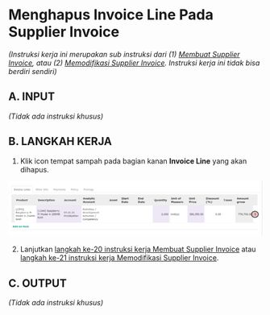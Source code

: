 # Menghapus Invoice Line Pada Supplier Invoice

*(Instruksi kerja ini merupakan sub instruksi dari (1) [Membuat Supplier Invoice](./membuat-manual.md), atau (2) [Memodifikasi Supplier Invoice](./modifikasi.md). Instruksi kerja ini tidak bisa berdiri sendiri)*

## A. INPUT

*(Tidak ada instruksi khusus)*

## B. LANGKAH KERJA

1. Klik icon tempat sampah pada bagian kanan **Invoice Line** yang akan dihapus.

![](../../img/supplier-invoice/tombol-hapus-line.png)

2. Lanjutkan [langkah ke-20 instruksi kerja Membuat Supplier Invoice](./membuat-manual.md#l20) atau [langkah ke-21 instruksi kerja Memodifikasi Supplier Invoice](./modifikasi.md#l21).

## C. OUTPUT

*(Tidak ada instruksi khusus)*
